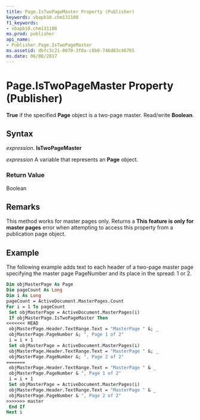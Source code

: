 ```yaml
---
title: Page.IsTwoPageMaster Property (Publisher)
keywords: vbapb10.chm131100
f1_keywords:
- vbapb10.chm131100
ms.prod: publisher
api_name:
- Publisher.Page.IsTwoPageMaster
ms.assetid: dbfc3c21-0070-3f0a-c0b0-746d83c46765
ms.date: 06/08/2017
---
```



# Page.IsTwoPageMaster Property (Publisher)

 **True** if the specified **Page** object is a two-page master. Read/write **Boolean**.


## Syntax

 _expression_. **IsTwoPageMaster**

 _expression_ A variable that represents an  **Page** object.


### Return Value

Boolean


## Remarks

This method works for master pages only. Returns a  **This feature is only for master pages** error when attempting to access this property from a publication page object.


## Example

The following example adds text to each header of a two-page master page specifying the master page PageNumber and its place in the spread: 1 or 2.


```vb
Dim objMasterPage As Page 
Dim pageCount As Long 
Dim i As Long 
pageCount = ActiveDocument.MasterPages.Count 
For i = 1 To pageCount 
 Set objMasterPage = ActiveDocument.MasterPages(i) 
 If objMasterPage.IsTwoPageMaster Then 
<<<<<<< HEAD
 objMasterPage.Header.TextRange.Text = "MasterPage " &; _ 
 objMasterPage.PageNumber &; ", Page 1 of 2" 
 i = i + 1 
 Set objMasterPage = ActiveDocument.MasterPages(i) 
 objMasterPage.Header.TextRange.Text = "MasterPage " &; _ 
 objMasterPage.PageNumber &; ", Page 2 of 2" 
=======
 objMasterPage.Header.TextRange.Text = "MasterPage " & _ 
 objMasterPage.PageNumber & ", Page 1 of 2" 
 i = i + 1 
 Set objMasterPage = ActiveDocument.MasterPages(i) 
 objMasterPage.Header.TextRange.Text = "MasterPage " & _ 
 objMasterPage.PageNumber & ", Page 2 of 2" 
>>>>>>> master
 End If 
Next i 

```


